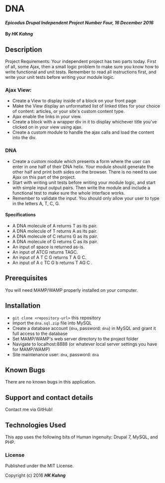 # DNA

#### _Epicodus Drupal Independent Project Number Four, 16 December 2016_

#### By _**HK Kahng**_

## Description

Project Requirements: Your independent project has two parts today. First of all, some Ajax, then a small logic problem to make sure you know how to write functional and unit tests. Remember to read all instructions first, and write your unit tests before writing your module logic.

### Ajax View:

* Create a View to display inside of a block on your front page
* Make the View display an unformatted list of linked titles for your choice of content: articles, or your site's custom content type.
* Ajax enable the links in your view.
* Create a block with a wrapper div in it to display whichever title you've clicked on in your view using ajax.
* Create a custom module to handle the ajax calls and load the content into the div.

### DNA

* Create a custom module which presents a form where the user can enter in one half of their DNA helix. Your module should generate the other half and print both sides on the browser. There is no need to use Ajax on this part of the project.
* Start with writing unit tests before writing your module logic, and start with simple input output pairs. Then write the module and include a functional test to make sure the whole interface works.
* Remember to validate the input. You should only allow your user to type in the letters A, T, C, G.

#### Specifications

* A DNA molecule of A returns T as its pair.
* A DNA molecule of T returns A as its pair.
* A DNA molecule of C returns G as its pair.
* A DNA molecule of G returns C as its pair.
* An input of space is returned as-is.
* An input of ATCG returns TAGC.
* An input of A T C G returns T A G C.
* An input of A c TC G b returns T AG C .

## Prerequisites

You will need MAMP/WAMP properly installed on your computer.

## Installation

* `git clone <repository-url>` this repository
* Import the `dna.sql.zip` file into MySQL
* Create a database account (`dna`, password: `dna`) in MySQL and grant it full access to the database
* Set MAMP/WAMP's web server directory to the project folder
* Navigate to localhost:8888 (or whatever local server settings you have for MAMP/WAMP)
* Site maintenance user: `dna`, password: `dna`

## Known Bugs

There are no known bugs in this application.

## Support and contact details

Contact me via GitHub!

## Technologies Used

This app uses the following bits of Human ingenuity: Drupal 7, MySQL, and PHP.

### License

Published under the MIT License.

Copyright (c) 2016 **_HK Kahng_**
